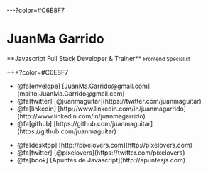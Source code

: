 ---?color=#C6E8F7

<h1>JuanMa Garrido</h1>
<div class="about-me">
  **Javascript Full Stack Developer & Trainer**
  <small>Frontend Specialist</small> 
</div> 

+++?color=#C6E8F7

<ul class="personal">
  <li>@fa[envelope] [JuanMa.Garrido@gmail.com](mailto:JuanMa.Garrido@gmail.com)</li>
  <li>@fa[twitter] [@juanmaguitar](https://twitter.com/juanmaguitar)</li>
  <li>@fa[linkedin] [http://www.linkedin.com/in/juanmagarrido](http://www.linkedin.com/in/juanmagarrido)</li>
  <li>@fa[github] [https://github.com/juanmaguitar](https://github.com/juanmaguitar)</li>
</ul>

<ul class="projects">
  <li>@fa[desktop] [http://pixelovers.com](http://pixelovers.com)</li>
  <li>@fa[twitter] [@pixelovers](https://twitter.com/pixelovers)</li>
  <li>@fa[book] [Apuntes de Javascript](http://apuntesjs.com)</li>
</ul>

